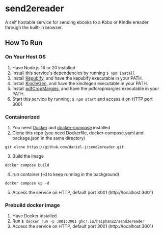 # send2ereader

A self hostable service for sending ebooks to a Kobo or Kindle ereader through the built-in browser.

## How To Run

### On Your Host OS

1. Have Node.js 16 or 20 installed
2. Install this service's dependencies by running `$ npm install`
3. Install [Kepubify](https://github.com/pgaskin/kepubify), and have the kepubify executable in your PATH.
4. Install [KindleGen](http://web.archive.org/web/*/http://kindlegen.s3.amazonaws.com/kindlegen*), and have the kindlegen executable in your PATH.
5. Install [pdfCropMargins](https://github.com/abarker/pdfCropMargins), and have the pdfcropmargins executable in your PATH.
6. Start this service by running: `$ npm start` and access it on HTTP port 3001

### Containerized
1. You need [Docker](https://www.docker.com/) and [docker-compose](https://docs.docker.com/compose/) installed
2. Clone this repo (you need Dockerfile, docker-compose.yaml and package.json in the same directory)
```
git clone https://github.com/daniel-j/send2ereader.git
```
3. Build the image
```
docker compose build
```
4. run container (-d to keep running in the background)
```
docker compose up -d
```
5. Access the service on HTTP, default port 3001 (http://localhost:3001)

### Prebuild docker image
1. Have Docker installed
2. Run `$ docker run -p 3001:3001 ghcr.io/haipham22/send2ereader`
3. Access the service on HTTP, default port 3001 (http://localhost:3001)
